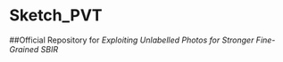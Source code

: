 # Sketch_PVT
##Official Repository for _Exploiting Unlabelled Photos for Stronger Fine-Grained SBIR_
